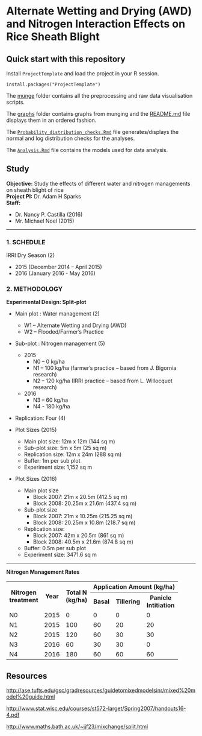 
# Alternate Wetting and Drying (AWD) and Nitrogen Interaction Effects on Rice Sheath Blight

## Quick start with this repository

Install `ProjectTemplate` and load the project in your R session.

```{r project_template}
install.packages("ProjectTemplate")
```

The [munge](munge) folder contains all the preprocessing and raw data visualisation scripts.

The [graphs](graphs) folder contains graphs from munging and the [README.md](graphs/README.md) file displays them in an ordered fashion.

The [`Probability_distribution_checks.Rmd`](Probability_distribution_checks.md) file generates/displays the normal and log distribution checks for the analyses.

The [`Analysis.Rmd`](Analyis.md) file contains the models used for data analysis.

## Study

**Objective:** Study the effects of different water and nitrogen managements on sheath blight of rice  
**Project PI:** Dr. Adam H Sparks  
**Staff:**  
  * Dr. Nancy P. Castilla (2016)
  * Mr. Michael Noel (2015)

******

### 1. SCHEDULE

IRRI Dry Season (2)  

 * 2015 (December 2014 – April 2015)  
 * 2016 (January 2016 - May 2016)  

### 2. METHODOLOGY

**Experimental Design: Split-plot**

  * Main plot : Water management (2)  
    * W1 – Alternate Wetting and Drying (AWD)  
    * W2 – Flooded/Farmer’s Practice  
  
  * Sub-plot : Nitrogen management (5)
    * 2015  
      * N0 – 0 kg/ha  
      * N1 – 100 kg/ha (farmer’s practice – based from J. Bigornia research)  
      * N2 – 120 kg/ha (IRRI practice – based from L. Willocquet research)  
    * 2016  
      * N3 – 60 kg/ha  
      * N4 - 180 kg/ha  

  * Replication: Four (4)  
  * Plot Sizes (2015)  
    * Main plot size: 12m x 12m (144 sq m)
    * Sub-plot size: 5m x 5m (25 sq m)
    * Replication size: 12m x 24m (288 sq m)
    * Buffer: 1m per sub plot
    * Experiment size: 1,152 sq m

  * Plot Sizes (2016)  
    * Main plot size
      * Block 2007: 21m x 20.5m (412.5 sq m)
      * Block 2008: 20.25m x 21.6m (437.4 sq m)
    * Sub-plot size
      * Block 2007: 21m x 10.25m (215.25 sq m)
      * Block 2008: 20.25m x 10.8m (218.7 sq m)
    * Replication size:
      * Block 2007: 42m x 20.5m (861 sq m)
      * Block 2008: 40.5m x 21.6m (874.8 sq m)
    * Buffer: 0.5m per sub plot
    * Experiment size: 3471.6 sq m
    
******

**Nitrogen Management Rates**  

<table width = "500">
<tr>
  <th rowspan = "2">Nitrogen<br>treatment</th>
  <th rowspan = "2">Year</th>
  <th rowspan = "2">Total N<br>(kg/ha)</th>
  <th colspan = "4">Application Amount (kg/ha)</th>
</tr>
<tr>
  <th>Basal</th>
  <th>Tillering</th>
  <th>Panicle<br>Intitiation</th>
</tr>
<tr>
  <td>N0</td>
  <td>2015</td>
  <td>0</td>
  <td>0</td>
  <td>0</td>
  <td>0</td>
</tr>
<tr>
  <td>N1</td>
  <td>2015</td>
  <td>100</td>
  <td>60</td>
  <td>20</td>
  <td>20</td>
</tr>
<tr>
  <td>N2</td>
  <td>2015</td>
  <td>120</td>
  <td>60</td>
  <td>30</td>
  <td>30</td>
</tr>
<tr>
  <td>N3</td>
  <td>2016</td>
  <td>60</td>
  <td>30</td>
  <td>30</td>
  <td>0</td>
</tr>
<tr>
  <td>N4</td>
  <td>2016</td>
  <td>180</td>
  <td>60</td>
  <td>60</td>
  <td>60</td>
</tr>
</table>

## Resources
http://ase.tufts.edu/gsc/gradresources/guidetomixedmodelsinr/mixed%20model%20guide.html

http://www.stat.wisc.edu/courses/st572-larget/Spring2007/handouts16-4.pdf

http://www.maths.bath.ac.uk/~jjf23/mixchange/split.html

